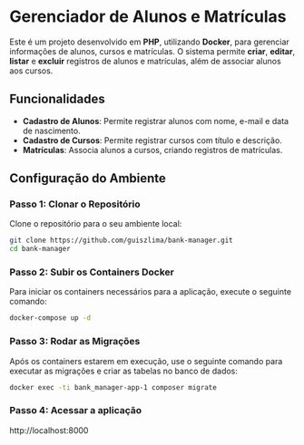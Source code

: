 # Gerenciador de Alunos e Matrículas

Este é um projeto desenvolvido em **PHP**, utilizando **Docker**, para gerenciar informações de alunos, cursos e matrículas. O sistema permite **criar**, **editar**, **listar** e **excluir** registros de alunos e matrículas, além de associar alunos aos cursos.

## Funcionalidades

- **Cadastro de Alunos**: Permite registrar alunos com nome, e-mail e data de nascimento.
- **Cadastro de Cursos**: Permite registrar cursos com título e descrição.
- **Matrículas**: Associa alunos a cursos, criando registros de matrículas.

## Configuração do Ambiente

### Passo 1: Clonar o Repositório

Clone o repositório para o seu ambiente local:

```bash
git clone https://github.com/guiszlima/bank-manager.git
cd bank-manager
```
### Passo 2: Subir os Containers Docker

Para iniciar os containers necessários para a aplicação, execute o seguinte comando:
```bash
docker-compose up -d
```
### Passo 3: Rodar as Migrações

Após os containers estarem em execução, use o seguinte comando para executar as migrações e criar as tabelas no banco de dados:

```bash
docker exec -ti bank_manager-app-1 composer migrate
```
### Passo 4: Acessar a aplicação 
http://localhost:8000
